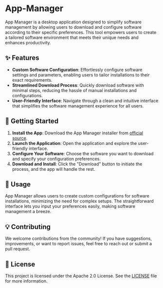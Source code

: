 # App-Manager

App Manager is a desktop application designed to simplify software management by allowing users to download and configure software according to their specific preferences. This tool empowers users to create a tailored software environment that meets their unique needs and enhances productivity.


## ✨ Features

- **Custom Software Configuration**: Effortlessly configure software settings and parameters, enabling users to tailor installations to their exact requirements.
- **Streamlined Download Process**: Quickly download software with minimal steps, reducing the hassle of manual installations and configurations.
- **User-Friendly Interface**: Navigate through a clean and intuitive interface that simplifies the software management experience for all users.

## 🚀 Getting Started

1. **Install the App**: Download the App Manager installer from [official source]().
3. **Launch the Application**: Open the application and explore the user-friendly interface.
4. **Configure Your Software**: Choose the software you want to download and specify your configuration preferences.
5. **Download and Install**: Click the "Download" button to initiate the process, and the app will handle the rest.

## 📜 Usage
App Manager allows users to create custom configurations for software installations, minimizing the need for complex setups. The straightforward interface lets you input your preferences easily, making software management a breeze.

## 💡 Contributing
We welcome contributions from the community! If you have suggestions, improvements, or want to report issues, feel free to reach out or submit a pull request.

## 🔗 License
This project is licensed under the Apache 2.0 License. See the [LICENSE](LICENSE) file for more information.